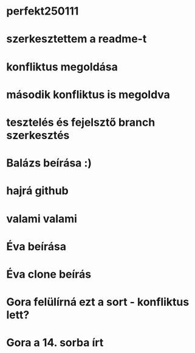 # perfekt250111
# szerkesztettem a readme-t
# konfliktus megoldása
# második konfliktus is megoldva
# tesztelés és fejelsztő branch szerkesztés 
# Balázs beírása :)
# hajrá github
# valami valami

# Éva beírása
# Éva clone beírás



# Gora felülírná ezt a sort - konfliktus lett?



# Gora a 14. sorba írt
